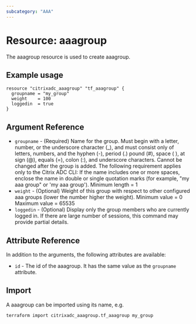 ```yaml
---
subcategory: "AAA"
---
```


# Resource: aaagroup

The aaagroup resource is used to create aaagroup.


## Example usage

```hcl
resource "citrixadc_aaagroup" "tf_aaagroup" {
  groupname = "my_group"
  weight    = 100
  loggedin  = true
}
```


## Argument Reference

* `groupname` - (Required) Name for the group. Must begin with a letter, number, or the underscore character (_), and must consist only of letters, numbers, and the hyphen (-), period (.) pound (#), space ( ), at sign (@), equals (=), colon (:), and underscore  characters. Cannot be changed after the group is added. The following requirement applies only to the Citrix ADC CLI: If the name includes one or more spaces, enclose the name in double or single quotation marks (for example, "my aaa group" or 'my aaa group'). Minimum length =  1
* `weight` - (Optional) Weight of this group with respect to other configured aaa groups (lower the number higher the weight). Minimum value =  0 Maximum value =  65535
* `loggedin` - (Optional) Display only the group members who are currently logged in. If there are large number of sessions, this command may provide partial details.


## Attribute Reference

In addition to the arguments, the following attributes are available:

* `id` - The id of the aaagroup. It has the same value as the `groupname` attribute.


## Import

A aaagroup can be imported using its name, e.g.

```shell
terraform import citrixadc_aaagroup.tf_aaagroup my_group
```

